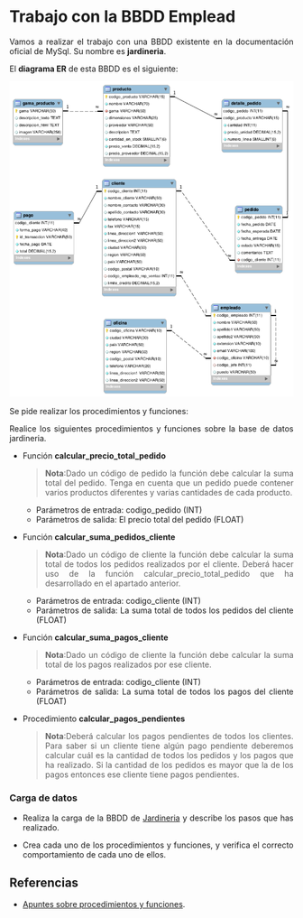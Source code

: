 <div align="justify">

# Trabajo con la BBDD Emplead

Vamos a realizar el trabajo con una BBDD existente en la documentación  oficial de MySql. Su nombre es __jardineria__.

El __diagrama ER__ de esta BBDD es el siguiente:

<div align="center">
<img width="700" src="img/er.png"/>
</div>

Se pide realizar los procedimientos y funciones:

Realice los siguientes procedimientos y funciones sobre la base de datos jardineria.
- Función  __calcular_precio_total_pedido__
  >__Nota__:Dado un código de pedido la función debe calcular la suma total del pedido. Tenga en cuenta que un pedido puede contener varios productos diferentes y varias cantidades de cada producto.
   - Parámetros de entrada: codigo_pedido (INT)
   - Parámetros de salida: El precio total del pedido (FLOAT)
- Función  __calcular_suma_pedidos_cliente__
  >__Nota__:Dado un código de cliente la función debe calcular la suma total de todos los pedidos realizados por el cliente. Deberá hacer uso de la función calcular_precio_total_pedido que ha desarrollado en el apartado anterior.
  - Parámetros de entrada: codigo_cliente (INT)
  - Parámetros de salida: La suma total de todos los pedidos del cliente (FLOAT)

- Función __calcular_suma_pagos_cliente__
  >__Nota__:Dado un código de cliente la función debe calcular la suma total de los pagos realizados por ese cliente.
  - Parámetros de entrada: codigo_cliente (INT)
  - Parámetros de salida: La suma total de todos los pagos del cliente (FLOAT)
- Procedimiento __calcular_pagos_pendientes__
  >__Nota__:Deberá calcular los pagos pendientes de todos los clientes. Para saber si un cliente tiene algún pago pendiente deberemos calcular cuál es la cantidad de todos los pedidos y los pagos que ha realizado. Si la cantidad de los pedidos es mayor que la de los pagos entonces ese cliente tiene pagos pendientes.

### Carga de datos

- Realiza la carga de la BBDD de [Jardineria](file/jardineria.sql) y describe los pasos que has realizado.

- Crea cada uno de los procedimientos y funciones, y verifica el correcto comportamiento de cada uno de ellos.

## Referencias

- [Apuntes sobre procedimientos y funciones](../../procedimientos.md).

</div>